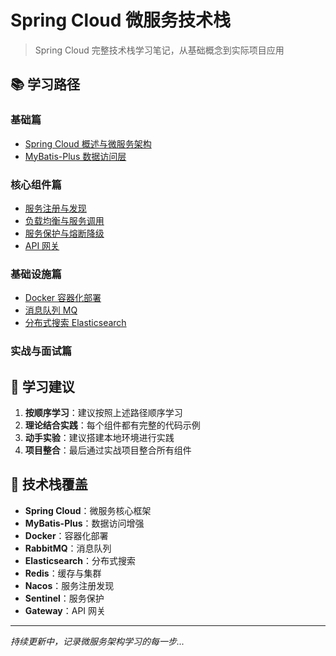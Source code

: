# Spring Cloud 微服务技术栈

> Spring Cloud 完整技术栈学习笔记，从基础概念到实际项目应用

## 📚 学习路径

### 基础篇
- [Spring Cloud 概述与微服务架构](Overview.md)
- [MyBatis-Plus 数据访问层](MyBatisPlus.md)

### 核心组件篇
- [服务注册与发现](服务治理.md)
- [负载均衡与服务调用](OpenFeign.md)
- [服务保护与熔断降级](服务保护.md)
- [API 网关](网关.md)

### 基础设施篇
- [Docker 容器化部署](Docker.md)
- [消息队列 MQ](MQ.md)
- [分布式搜索 Elasticsearch](Elasticsearch.md)

### 实战与面试篇
<!-- - [项目实战案例](SpringCloud-Practice.md)
- [面试题总结](SpringCloud-Interview.md)
- [Redis 集群配置](SpringCloud-Redis.md) -->

## 🎯 学习建议

1. **按顺序学习**：建议按照上述路径顺序学习
2. **理论结合实践**：每个组件都有完整的代码示例
3. **动手实验**：建议搭建本地环境进行实践
4. **项目整合**：最后通过实战项目整合所有组件

## 📖 技术栈覆盖

- **Spring Cloud**：微服务核心框架
- **MyBatis-Plus**：数据访问增强
- **Docker**：容器化部署
- **RabbitMQ**：消息队列
- **Elasticsearch**：分布式搜索
- **Redis**：缓存与集群
- **Nacos**：服务注册发现
- **Sentinel**：服务保护
- **Gateway**：API 网关

---

*持续更新中，记录微服务架构学习的每一步...*
